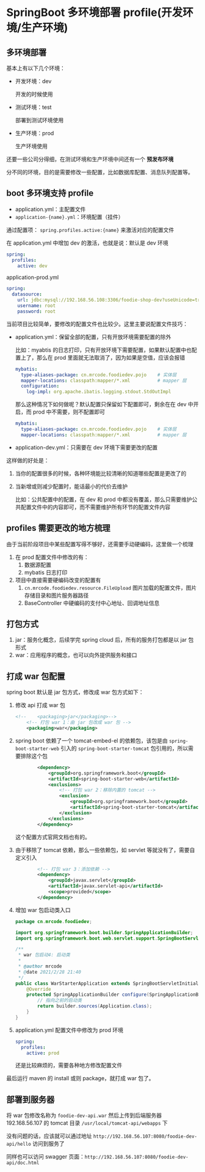 # SpringBoot 多环境部署 profile(开发环境/生产环境)

## 多环境部署

基本上有以下几个环境：

- 开发环境：dev

  开发的时候使用

- 测试环境：test

  部署到测试环境使用

- 生产环境：prod

  生产环境使用

还要一些公司分得细，在测试环境和生产环境中间还有一个 **预发布环境**

分不同的环境，目的是需要修改一些配置，比如数据库配置、消息队列配置等。

## boot 多环境支持 profile

- application.yml：主配置文件
- `application-{name}.yml`：环境配置（挂件）

通过配置项： `spring.profiles.active:{name}` 来激活对应的配置文件

在 application.yml 中增加 dev 的激活，也就是说：默认是 dev 环境

```yml
spring:
  profiles:
    active: dev
```

application-prod.yml

```yml
spring:
  datasource:
    url: jdbc:mysql://192.168.56.108:3306/foodie-shop-dev?useUnicode=true&characterEncoding=UTF-8&autoReconnect=true
    username: root
    password: root
```

当前项目比较简单，要修改的配置文件也比较少。这里主要说配置文件技巧：

- application.yml：保留全部的配置，只有开放环境需要配置的除外

  比如：myabtis 的日志打印，只有开放环境下需要配置，如果默认配置中也配置上了，那么在 prod 里面就无法取消了，因为如果是空值，应该会报错

  ```yml
  mybatis:
    type-aliases-package: cn.mrcode.foodiedev.pojo    # 实体层
    mapper-locations: classpath:mapper/*.xml          # mapper 层
    configuration:
      log-impl: org.apache.ibatis.logging.stdout.StdOutImpl
  ```

  那么这种情况下如何做呢？默认配置只保留如下配置即可，剩余在在 dev 中开启，而 prod 中不需要，则不配置即可

  ```yml
  mybatis:
    type-aliases-package: cn.mrcode.foodiedev.pojo    # 实体层
    mapper-locations: classpath:mapper/*.xml          # mapper 层
  ```

- application-dev.yml：只需要在 dev 环境下需要更改的配置

这样做的好处是：

1. 当你的配置很多的时候，各种环境能比较清晰的知道哪些配置是更改了的

2. 当新增或则减少配置时，能话最小的代价去维护

   比如：公共配置中的配置，在 dev 和 prod 中都没有覆盖，那么只需要维护公共配置文件中的内容即可，而不需要维护所有环节的配置文件内容

  ## profiles 需要更改的地方梳理

由于当前阶段项目中某些配置写得不够好，还需要手动硬编码，这里做一个梳理

1. 在 prod 配置文件中修改的有：
   1. 数据源配置
   2. mybatis 日志打印
2. 项目中直接需要硬编码改变的配置有
   1. `cn.mrcode.foodiedev.resource.FileUpload` 图片加载的配置文件，图片存储目录和图片服务器路径
   2. BaseController 中硬编码的支付中心地址、回调地址信息

## 打包方式

1. jar：服务化概念，后续学完 spring cloud 后，所有的服务打包都是以 jar 包形式
2. war：应用程序的概念，也可以向外提供服务和接口

## 打成 war 包配置

spring boot 默认是 jar 包方式，修改成 war 包方式如下：

1. 修改 api 打成 war 包

   ```xml
   <!--    <packaging>jar</packaging>-->
       <!-- 打包 war 1：由 jar 包改成 war 包 -->
       <packaging>war</packaging>
   ```

2. spring boot 依赖了一个  tomcat-embed-el  的依赖包，该包是由 `spring-boot-starter-web` 引入的 `spring-boot-starter-tomcat` 包引用的，所以需要排除这个包

   ```xml
           <dependency>
               <groupId>org.springframework.boot</groupId>
               <artifactId>spring-boot-starter-web</artifactId>
               <exclusions>
                   <!-- 打包 war 2：移除内置的 tomcat -->
                   <exclusion>
                       <groupId>org.springframework.boot</groupId>
                       <artifactId>spring-boot-starter-tomcat</artifactId>
                   </exclusion>
               </exclusions>
           </dependency>
   ```

   这个配置方式官网文档也有的。

3. 由于移除了 tomcat 依赖，那么一些依赖包，如 servlet 等就没有了，需要自定义引入

   ```xml
           <!-- 打包 war 3：添加依赖 -->
           <dependency>
               <groupId>javax.servlet</groupId>
               <artifactId>javax.servlet-api</artifactId>
               <scope>provided</scope>
           </dependency>
   ```

   

4. 增加 war 包启动类入口

   ```java
   package cn.mrcode.foodiedev;
   
   import org.springframework.boot.builder.SpringApplicationBuilder;
   import org.springframework.boot.web.servlet.support.SpringBootServletInitializer;
   
   /**
    * war 包启动4: 启动类
    *
    * @author mrcode
    * @date 2021/2/28 21:40
    */
   public class WarStarterApplication extends SpringBootServletInitializer {
       @Override
       protected SpringApplicationBuilder configure(SpringApplicationBuilder builder) {
           // 指向之前的启动类
           return builder.sources(Application.class);
       }
   }
   ```

5. application.yml 配置文件中修改为 prod 环境

   ```yml
   spring:
     profiles:
       active: prod
   ```

   还是比较麻烦的，需要各种地方修改配置文件

最后运行 maven 的 install 或则 package，就打成 war 包了。

## 部署到服务器

将 war 包修改名称为 `foodie-dev-api.war` 然后上传到后端服务器  192.168.56.107 的 tomcat 目录 `/usr/local/tomcat-api/webapps` 下

没有问题的话，应该就可以通过地址 `http://192.168.56.107:8080/foodie-dev-api/hello`  访问到服务了

同样也可以访问 swagger 页面：`http://192.168.56.107:8080/foodie-dev-api/doc.html`



